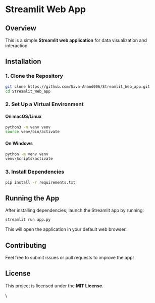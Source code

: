 # Streamlit Web App

## Overview
This is a simple **Streamlit web application** for data visualization and interaction.

## Installation
### 1. Clone the Repository
```sh
git clone https://github.com/Siva-Anand006/Streamlit_Web_app.git
cd Streamlit_Web_app
```

### 2. Set Up a Virtual Environment
#### On macOS/Linux
```sh
python3 -m venv venv
source venv/bin/activate
```
#### On Windows
```sh
python -m venv venv
venv\Scripts\activate
```

### 3. Install Dependencies
```sh
pip install -r requirements.txt
```

## Running the App
After installing dependencies, launch the Streamlit app by running:
```sh
streamlit run app.py
```
This will open the application in your default web browser.

## Contributing
Feel free to submit issues or pull requests to improve the app!

## License
This project is licensed under the **MIT License**.

\

